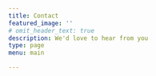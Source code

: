 ```yaml
---
title: Contact
featured_image: ''
# omit_header_text: true
description: We'd love to hear from you
type: page
menu: main

---
```


<!--- {{< form-contact action="https://example.com"  >}} --->

